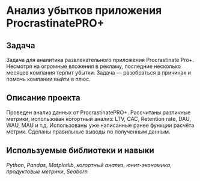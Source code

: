 # Анализ убытков приложения ProcrastinatePRO+


## Задача

Задача для аналитика развлекательного приложения Procrastinate Pro+. Несмотря на огромные вложения в рекламу, последние несколько месяцев компания терпит убытки. Задача — разобраться в причинах и помочь компании выйти в плюс.  

## Описание проекта

Проведен анализ данных от ProcrastinatePRO+.
Рассчитаны различные метрики, использован когортный анализ: LTV, CAC, Retention rate, DAU, WAU, MAU и т.д. Использованы уже написанные ранее функции расчёта метрик. Сделаны правильные выводы по полученным данным.

## Используемые библиотеки и навыки
*Python*,
*Pandas*,
*Matplotlib*,
*когортный анализ*,
*юнит-экономика*,
*продуктовые метрики*,
*Seaborn*
